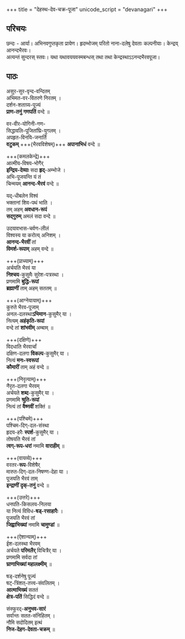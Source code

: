 +++
title = "देहस्थ-देव-चक्र-पूजा"
unicode_script = "devanagari"
+++

## परिचयः
छन्दः - आर्या। अभिनवगुप्तकृता प्रायेण।
हृदम्भोजम् परितो नाना-दलेषु देवताः कल्पनीयाः। केन्द्रय् आनन्दभैरवः।  
अत्यन्तं सुन्दरस् स्तवः। यथा यथावययवस्मबन्धस् तथा तथा केन्द्रस्थाऽऽनन्दभैरवपूजा।

## पाठः
असुर-सुर-वृन्द-वन्दितम्  
अभिमत-वर-वितरणे निरतम् ।  
दर्शन-शताग्र्य-पूज्यं  
**प्राण-तनुं** **गणपतिं** वन्दे ॥

वर-वीर-योगिनी-गण-  
सिद्धावलि-पूजितांघ्रि-युगलम् ।  
अपहृत-विनयि-जनार्तिं  
**वटुकम्** +++(भैरवविशेषम्)+++ **अपानाभिधं** वन्दे ॥

+++(कमलकेन्द्रे)+++  
आत्मीय-विषय-भोगैर्   
**इन्द्रिय-देव्याः** सदा **हृद्**-अम्भोजे ।  
अभि-पूजयन्ति यं तं  
चिन्मयम् **आनन्द-भैरवं** वन्दे ॥

यद्-धीबलेन विश्वं  
भक्तानां शिव-पथं भाति ।  
तम् अहम् **अवधान-रूपं**  
**सद्गुरुम्** अमलं सदा वन्दे ॥

उदयावभास-चर्वण-लीलं  
विश्वस्य या करोत्य् अनिशम् ।  
**आनन्द-भैरवीं** तां  
**विमर्श-रूपाम्** अहम् वन्दे ॥

+++(प्राच्याम्)+++  
अर्चयति भैरवं या  
**निश्चय**-कुसुमैः सुरेश-पत्रस्था ।  
प्रणमामि **बुद्धि-रूपां**  
**ब्रह्माणीं** ताम् अहम् सततम् ॥

+++(आग्नेयायाम्)+++  
कुरुते भैरव-पूजाम्  
अनल-दलस्था**ऽभिमान**-कुसुमैर् या ।  
नित्यम् **अहंकृति-रूपां**  
वन्दे तां **शांभवीम्** अम्बाम् ॥

+++(दक्षिणे)+++  
विदधाति भैरवार्चां  
दक्षिण-दलगा **विकल्प**-कुसुमैर् या ।  
नित्यं **मनः-स्वरूपां**  
**कौमारीं** ताम् अहं वन्दे ॥

+++(निरृत्याम्)+++  
नैरृत-दलगा भैरवम्  
अर्चयते **शब्द**-कुसुमैर् या ।  
प्रणमामि **श्रुति-रूपां**  
नित्यं तां **वैष्णवीं** शक्तिं ॥

+++(पश्चिमे)+++  
पश्चिम-दिग्-दल-संस्था  
हृदय-हरैः **स्पर्श**-कुसुमैर् या ।  
तोषयति भैरवं तां  
**त्वग्-रूप-धरां** नमामि **वाराहीम्** ॥

+++(वायव्ये)+++  
वरतर-**रूप**-विशेषैर्  
मारुत-दिग्-दल-निषण्ण-देहा या ।  
पूजयति भैरवं ताम्  
**इन्द्राणीं** **दृक्-तनुं** वन्दे ॥

+++(उत्तरे)+++  
धनपति-किसलय-निलया  
या नित्यं विविध-**षड्-रसाहारैः** ।  
पूजयति भैरवं तां  
**जिह्वाभिख्यां** नमामि **चामुण्डां** ॥

+++(ऐशान्याम्)+++  
ईश-दलस्था भैरवम्  
अर्चयते **परिमलैर्** विचित्रैर् या ।  
प्रणमामि सर्वदा तां  
**घ्राणाभिख्यां महालक्ष्मीम्** ॥

षड्-दर्शनेषु पूज्यं  
षट्-त्रिंशत्-तत्त्व-संवलितम् ।  
**आत्माभिख्यं** सततं  
**क्षेत्र-पतिं** सिद्धिदं वन्दे ॥

संस्फुरद्-**अनुभव-सारं**  
सर्वान्तः सतत-संनिहितम् ।  
नौमि सदोदितम् इत्थं  
**निज-देहग-देवता-चक्रम्** ॥
